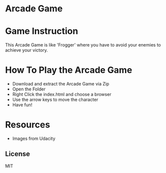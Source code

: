 # Arcade Game

# Game Instruction
This Arcade Game is like 'Frogger' where you have to avoid your enemies to achieve your victory.

# How To Play the Arcade Game
   -  Download and extract the Arcade Game via Zip
   -  Open the Folder
   -  Right Click the index.html and choose a browser
   -  Use the arrow keys to move the character
   -  Have fun!

# Resources 
   -  Images from Udacity

License
----

MIT
